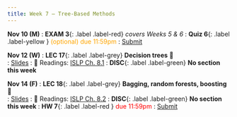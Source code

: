 ```yaml
---
title: Week 7 — Tree-Based Methods
---
```



**Nov 10 (M)**
: **EXAM 3**{: .label .label-red} *covers Weeks 5 & 6*
: **Quiz 6**{: .label .label-yellow } <font color="orange">(optional) due 11:59pm</font>
    : [Submit](.)

**Nov 12 (W)**
: **LEC 17**{: .label .label-grey} **Decision trees** 🎥  
    : [Slides](.)
: 📖 Readings: [ISLP Ch. 8.1](https://www.statlearning.com/)
: **DISC**{: .label .label-green} **No section this week** 

**Nov 14 (F)**
: **LEC 18**{: .label .label-grey} **Bagging, random forests, boosting** 🎥  
    : [Slides](.)
: 📖 Readings: [ISLP Ch. 8.2](https://www.statlearning.com/)
: **DISC**{: .label .label-green} **No section this week** 
: **HW 7**{: .label .label-red } <font color="red">due 11:59pm</font>
    : [Submit](.)
